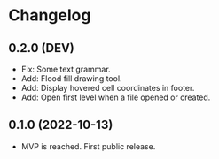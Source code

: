 # Changelog

## 0.2.0 (DEV)

- Fix: Some text grammar.
- Add: Flood fill drawing tool.
- Add: Display hovered cell coordinates in footer.
- Add: Open first level when a file opened or created.

## 0.1.0 (2022-10-13)

- MVP is reached. First public release.
